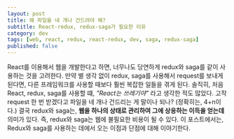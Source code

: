 ```yaml
---
layout: post
title: 왜 파일을 네 개나 건드려야 해?
subtitle: React-redux, redux-saga가 필요한 이유 
category: dev
tags: [web, react, redux, react-redux, dev, saga, redux-saga]
published: false
---
```

React를 이용해서 웹을 개발한다고 하면, 너무나도 당연하게 redux와 saga를 같이 사용하는 것을 고려한다. 만약 별 생각 없이 redux, saga를 사용해서 request를 보내게 된다면, 다른 프레임워크를 사용할 때보다 훨씬 복잡한 일들을 겪게 된다. 
솔직히, 처음 React, redux, saga를 사용할 떄, _"React는 쓰레기야"_ 라고 생각한 적도 많았다. 고작 request 한 번 받겠다고 파일을 네 개나 건드리는 게 말이나 되나? (정확히는, 4+n이다.) 결국 redux와 saga는, **웹을 하나의 상태로 관리하여 그에 상응하는 이득을 얻는데** 의미가 있다. 즉, redux와 saga는 웹에 불필요한 비용이 될 수 있다. 이 포스트에서는, Redux와 saga를 사용하는 데에서 오는 이점과 단점에 대해 이야기한다.